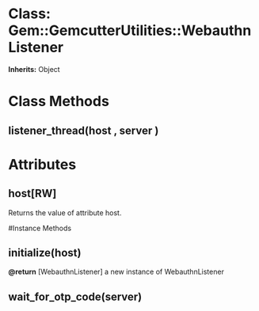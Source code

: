 # Class: Gem::GemcutterUtilities::WebauthnListener
**Inherits:** Object
    



# Class Methods
## listener_thread(host , server ) [](#method-c-listener_thread)
# Attributes
## host[RW] [](#attribute-i-host)
Returns the value of attribute host.


#Instance Methods
## initialize(host) [](#method-i-initialize)

**@return** [WebauthnListener] a new instance of WebauthnListener

## wait_for_otp_code(server) [](#method-i-wait_for_otp_code)


